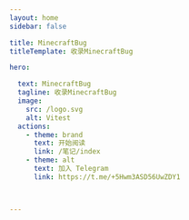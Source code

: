 ```yaml
---
layout: home
sidebar: false

title: MinecraftBug
titleTemplate: 收录MinecraftBug

hero:

  text: MinecraftBug
  tagline: 收录MinecraftBug
  image:
    src: /logo.svg
    alt: Vitest
  actions:
    - theme: brand
      text: 开始阅读
      link: /笔记/index
    - theme: alt
      text: 加入 Telegram
      link: https://t.me/+5Hwm3ASD56UwZDY1



---
```

